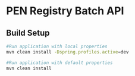 # PEN Registry Batch API
## Build Setup

``` bash
#Run application with local properties
mvn clean install -Dspring.profiles.active=dev

#Run application with default properties
mvn clean install